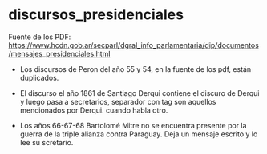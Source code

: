 # discursos_presidenciales

Fuente de los PDF: https://www.hcdn.gob.ar/secparl/dgral_info_parlamentaria/dip/documentos/mensajes_presidenciales.html

+ Los discursos de Peron del año 55 y 54, en la fuente de los pdf, están duplicados.

+ El discurso el año 1861 de Santiago Derqui contiene el discuro de Derqui y luego pasa a secretarios, separador con tag <PRESIDENTE></PRESIDENTE> son aquellos mencionados por Derqui. <OTRO></OTRO> cuando habla otro.

+ Los años 66-67-68 Bartolomé Mitre no se encuentra presente por la guerra de la triple alianza contra Paraguay. Deja un mensaje escrito y lo lee su scretario.


